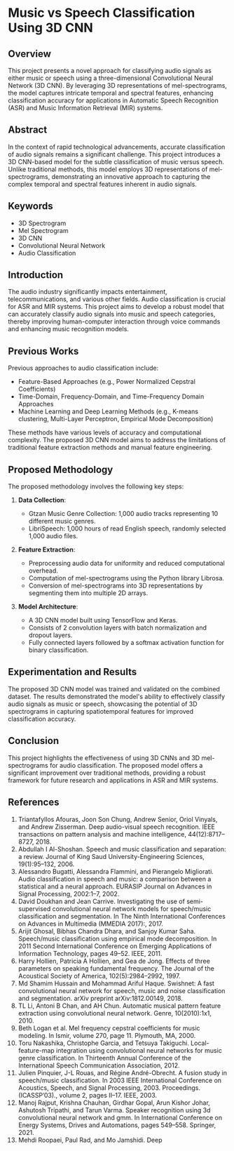 # Music vs Speech Classification Using 3D CNN

## Overview

This project presents a novel approach for classifying audio signals as either music or speech using a three-dimensional Convolutional Neural Network (3D CNN). By leveraging 3D representations of mel-spectrograms, the model captures intricate temporal and spectral features, enhancing classification accuracy for applications in Automatic Speech Recognition (ASR) and Music Information Retrieval (MIR) systems.

## Abstract

In the context of rapid technological advancements, accurate classification of audio signals remains a significant challenge. This project introduces a 3D CNN-based model for the subtle classification of music versus speech. Unlike traditional methods, this model employs 3D representations of mel-spectrograms, demonstrating an innovative approach to capturing the complex temporal and spectral features inherent in audio signals.

## Keywords

- 3D Spectrogram
- Mel Spectrogram
- 3D CNN
- Convolutional Neural Network
- Audio Classification

## Introduction

The audio industry significantly impacts entertainment, telecommunications, and various other fields. Audio classification is crucial for ASR and MIR systems. This project aims to develop a robust model that can accurately classify audio signals into music and speech categories, thereby improving human-computer interaction through voice commands and enhancing music recognition models.

## Previous Works

Previous approaches to audio classification include:
- Feature-Based Approaches (e.g., Power Normalized Cepstral Coefficients)
- Time-Domain, Frequency-Domain, and Time-Frequency Domain Approaches
- Machine Learning and Deep Learning Methods (e.g., K-means clustering, Multi-Layer Perceptron, Empirical Mode Decomposition)

These methods have various levels of accuracy and computational complexity. The proposed 3D CNN model aims to address the limitations of traditional feature extraction methods and manual feature engineering.

## Proposed Methodology

The proposed methodology involves the following key steps:

1. **Data Collection**: 
   - Gtzan Music Genre Collection: 1,000 audio tracks representing 10 different music genres.
   - LibriSpeech: 1,000 hours of read English speech, randomly selected 1,000 audio files.

2. **Feature Extraction**:
   - Preprocessing audio data for uniformity and reduced computational overhead.
   - Computation of mel-spectrograms using the Python library Librosa.
   - Conversion of mel-spectrograms into 3D representations by segmenting them into multiple 2D arrays.

3. **Model Architecture**:
   - A 3D CNN model built using TensorFlow and Keras.
   - Consists of 2 convolution layers with batch normalization and dropout layers.
   - Fully connected layers followed by a softmax activation function for binary classification.

## Experimentation and Results

The proposed 3D CNN model was trained and validated on the combined dataset. The results demonstrated the model's ability to effectively classify audio signals as music or speech, showcasing the potential of 3D spectrograms in capturing spatiotemporal features for improved classification accuracy.

## Conclusion

This project highlights the effectiveness of using 3D CNNs and 3D mel-spectrograms for audio classification. The proposed model offers a significant improvement over traditional methods, providing a robust framework for future research and applications in ASR and MIR systems.

## References

1. Triantafyllos Afouras, Joon Son Chung, Andrew Senior, Oriol Vinyals, and Andrew Zisserman. Deep audio-visual speech recognition. IEEE transactions on pattern analysis and machine intelligence, 44(12):8717–8727, 2018.
2. Abdullah I Al-Shoshan. Speech and music classification and separation: a review. Journal of King Saud University-Engineering Sciences, 19(1):95–132, 2006.
3. Alessandro Bugatti, Alessandra Flammini, and Pierangelo Migliorati. Audio classification in speech and music: a comparison between a statistical and a neural approach. EURASIP Journal on Advances in Signal Processing, 2002:1–7, 2002.
4. David Doukhan and Jean Carrive. Investigating the use of semi-supervised convolutional neural network models for speech/music classification and segmentation. In The Ninth International Conferences on Advances in Multimedia (MMEDIA 2017):, 2017.
5. Arijit Ghosal, Bibhas Chandra Dhara, and Sanjoy Kumar Saha. Speech/music classification using empirical mode decomposition. In 2011 Second International Conference on Emerging Applications of Information Technology, pages 49–52. IEEE, 2011.
6. Harry Hollien, Patricia A Hollien, and Gea de Jong. Effects of three parameters on speaking fundamental frequency. The Journal of the Acoustical Society of America, 102(5):2984–2992, 1997.
7. Md Shamim Hussain and Mohammad Ariful Haque. Swishnet: A fast convolutional neural network for speech, music and noise classification and segmentation. arXiv preprint arXiv:1812.00149, 2018.
8. TL Li, Antoni B Chan, and AH Chun. Automatic musical pattern feature extraction using convolutional neural network. Genre, 10(2010):1x1, 2010.
9. Beth Logan et al. Mel frequency cepstral coefficients for music modeling. In Ismir, volume 270, page 11. Plymouth, MA, 2000.
10. Toru Nakashika, Christophe Garcia, and Tetsuya Takiguchi. Local-feature-map integration using convolutional neural networks for music genre classification. In Thirteenth Annual Conference of the International Speech Communication Association, 2012.
11. Julien Pinquier, J-L Rouas, and Régine André-Obrecht. A fusion study in speech/music classification. In 2003 IEEE International Conference on Acoustics, Speech, and Signal Processing, 2003. Proceedings.(ICASSP’03)., volume 2, pages II–17. IEEE, 2003.
12. Manoj Rajput, Krishna Chauhan, Girdhar Gopal, Arun Kishor Johar, Ashutosh Tripathi, and Tarun Varma. Speaker recognition using 3d convolutional neural network and gmm. In International Conference on Energy Systems, Drives and Automations, pages 549–558. Springer, 2021.
13. Mehdi Roopaei, Paul Rad, and Mo Jamshidi. Deep
